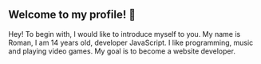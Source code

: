 ## Welcome to my profile! 👋
<a> Hey! To begin with, I would like to introduce myself to you. My name is Roman, I am 14 years old, developer JavaScript. I like programming, music and playing video games. My goal is to become a website developer. </a>
